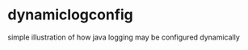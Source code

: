 dynamiclogconfig
================

simple illustration of how java logging may be configured dynamically
